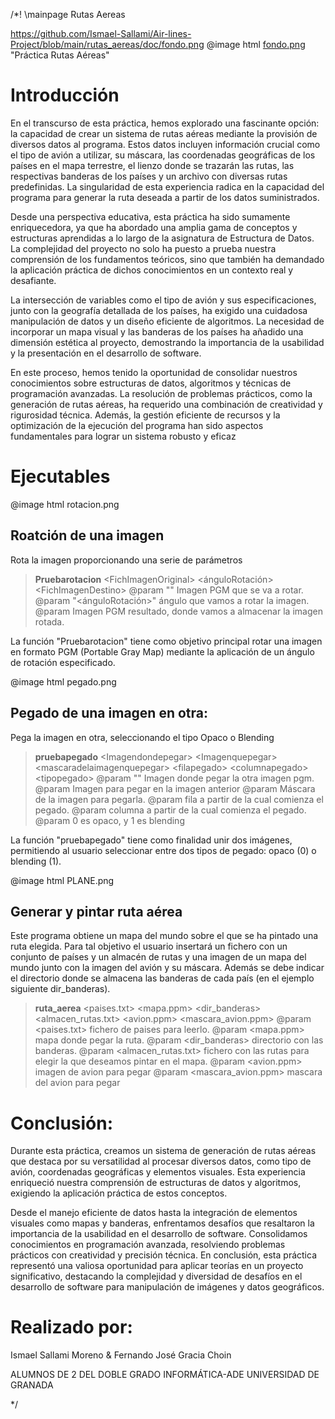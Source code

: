 /*! \mainpage Rutas Aereas

https://github.com/Ismael-Sallami/Air-lines-Project/blob/main/rutas_aereas/doc/fondo.png
@image html [fondo.png](https://github.com/Ismael-Sallami/Air-lines-Project/blob/main/rutas_aereas/doc/fondo.png) "Práctica Rutas Aéreas"

# Introducción

En el transcurso de esta práctica, hemos explorado una fascinante opción: la capacidad de crear un sistema de rutas aéreas mediante la provisión de diversos datos al programa. Estos datos incluyen información crucial como el tipo de avión a utilizar, su máscara, las coordenadas geográficas de los países en el mapa terrestre, el lienzo donde se trazarán las rutas, las respectivas banderas de los países y un archivo con diversas rutas predefinidas. La singularidad de esta experiencia radica en la capacidad del programa para generar la ruta deseada a partir de los datos suministrados.

Desde una perspectiva educativa, esta práctica ha sido sumamente enriquecedora, ya que ha abordado una amplia gama de conceptos y estructuras aprendidas a lo largo de la asignatura de Estructura de Datos. La complejidad del proyecto no solo ha puesto a prueba nuestra comprensión de los fundamentos teóricos, sino que también ha demandado la aplicación práctica de dichos conocimientos en un contexto real y desafiante.

La intersección de variables como el tipo de avión y sus especificaciones, junto con la geografía detallada de los países, ha exigido una cuidadosa manipulación de datos y un diseño eficiente de algoritmos. La necesidad de incorporar un mapa visual y las banderas de los países ha añadido una dimensión estética al proyecto, demostrando la importancia de la usabilidad y la presentación en el desarrollo de software.

En este proceso, hemos tenido la oportunidad de consolidar nuestros conocimientos sobre estructuras de datos, algoritmos y técnicas de programación avanzadas. La resolución de problemas prácticos, como la generación de rutas aéreas, ha requerido una combinación de creatividad y rigurosidad técnica. Además, la gestión eficiente de recursos y la optimización de la ejecución del programa han sido aspectos fundamentales para lograr un sistema robusto y eficaz

# Ejecutables

@image html rotacion.png
## Roatción de una imagen

Rota la imagen proporcionando una serie de parámetros

> __Pruebarotacion__ \<FichImagenOriginal\> \<ánguloRotación\> \<FichImagenDestino\>
@param "<FichImagenOriginal>" Imagen PGM que se va a rotar.
@param "<ánguloRotación>" ángulo que vamos a rotar la imagen.
@param <FichImagenDestino> Imagen PGM resultado, donde vamos a almacenar la imagen rotada.

La función "Pruebarotacion" tiene como objetivo principal rotar una imagen en formato PGM (Portable Gray Map) mediante la aplicación de un ángulo de rotación especificado.

@image html pegado.png
## Pegado de una imagen en otra:
Pega la imagen en otra, seleccionando el tipo Opaco o Blending

> __pruebapegado__ \<Imagendondepegar\> \<Imagenquepegar\> \<mascaradelaimagenquepegar\> \<filapegado\> \<columnapegado\> \<tipopegado\>
@param "<Imagendondepegar>" Imagen  donde pegar la otra imagen pgm.
@param <Imagenquepegar> Imagen para pegar en la imagen anterior 
@param <mascaradelaimagenquepegar> Máscara de la imagen para pegarla.
@param <filapegado> fila a partir de la cual comienza el pegado.
@param <columnapegado> columna a partir de la cual comienza el pegado.
@param <tipopegado> 0 es opaco, y 1 es blending

La función "pruebapegado" tiene como finalidad unir dos imágenes, permitiendo al usuario seleccionar entre dos tipos de pegado: opaco (0) o blending (1). 

@image html PLANE.png
## Generar y pintar ruta aérea

Este programa obtiene un mapa del mundo sobre el que se ha pintado una ruta elegida. Para
tal objetivo el usuario insertará un fichero con un conjunto de países y un almacén de rutas y una imagen de un mapa del mundo
junto con la imagen del avión y su máscara. Además se debe indicar el directorio donde se
almacena las banderas de cada país (en el ejemplo siguiente dir_banderas). 
> __ruta_aerea__ \<paises.txt\> \<mapa.ppm\> \<dir_banderas\> \<almacen_rutas.txt\> \<avion.ppm\> \<mascara_avion.ppm\>
@param <paises.txt> fichero de paises para leerlo.
@param <mapa.ppm> mapa donde pegar la ruta.
@param <dir_banderas> directorio con las banderas.
@param <almacen_rutas.txt> fichero con las rutas para elegir la que deseamos pintar en el mapa.
@param <avion.ppm> imagen de avion para pegar
@param <mascara_avion.ppm> mascara del avion para pegar


# Conclusión: 

Durante esta práctica, creamos un sistema de generación de rutas aéreas que destaca por su versatilidad al procesar diversos datos, como tipo de avión, coordenadas geográficas y elementos visuales. Esta experiencia enriqueció nuestra comprensión de estructuras de datos y algoritmos, exigiendo la aplicación práctica de estos conceptos.

Desde el manejo eficiente de datos hasta la integración de elementos visuales como mapas y banderas, enfrentamos desafíos que resaltaron la importancia de la usabilidad en el desarrollo de software. Consolidamos conocimientos en programación avanzada, resolviendo problemas prácticos con creatividad y precisión técnica. En conclusión, esta práctica representó una valiosa oportunidad para aplicar teorías en un proyecto significativo, destacando la complejidad y diversidad de desafíos en el desarrollo de software para manipulación de imágenes y datos geográficos.

# Realizado por:

Ismael Sallami Moreno & Fernando José Gracia Choin

ALUMNOS DE 2 DEL DOBLE GRADO INFORMÁTICA-ADE
UNIVERSIDAD DE GRANADA


*/
